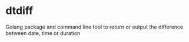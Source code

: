# dtdiff
Golang package and command line tool to return or output the difference between date, time or duration
